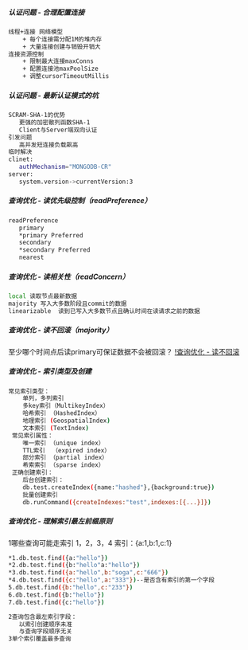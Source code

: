 ##### 认证问题 - 合理配置连接
```bash
线程+连接 网络模型
    + 每个连接需分配1M的堆内存
    + 大量连接创建与销毁开销大
连接资源控制
    + 限制最大连接maxConns
    + 配置连接池maxPoolSize
    + 调整cursorTimeoutMillis
```
##### 认证问题 - 最新认证模式的坑
```bash
SCRAM-SHA-1的优势
   更强的加密散列函数SHA-1
   Client与Server端双向认证
引发问题
   高并发短连接负载飙高
临时解决
clinet:
   authMechanism="MONGODB-CR"
server:
   system.version->currentVersion:3
```
##### 查询优化 - 读优先级控制（readPreference）
```bash
readPreference
   primary
   *primary Preferred
   secondary
   *secondary Preferred
   nearest
```
##### 查询优化 - 读相关性（readConcern）
```bash
local 读取节点最新数据
majority 写入大多数阶段且commit的数据
linearizable  读到已写入大多数节点且确认时间在读请求之前的数据
```
##### 查询优化 - 读不回滚（majority）
至少哪个时间点后读primary可保证数据不会被回滚？
[!查询优化 - 读不回滚](./images/查询优化1.png)
##### 查询优化 - 索引类型及创建
```bash
常见索引类型：
    单列，多列索引
    多key索引（MultikeyIndex）
    哈希索引 （HashedIndex）
    地理索引 (GeospatialIndex)
    文本索引 (TextIndex)
 常见索引属性：
    唯一索引 （unique index）
    TTL索引  （expired index）
    部分索引 （partial index）
    希索索引 （sparse index）
 正确创建索引：
    后台创建索引：
    db.test.createIndex({name:"hashed"},{background:true})
    批量创建索引
    db.runCommand({createIndexes:"test",indexes:[{...}]})
```
##### 查询优化 - 理解索引最左前缀原则
1哪些查询可能走索引 1，2，3，4      索引：{a:1,b:1,c:1}
```bash
*1.db.test.find({a:"hello"})
*2.db.test.find({b:"hello"a:"hello"})
*3.db.test.find({a:"hello",b:"soga",c:"666"})
*4.db.test.find({c:"hello",a:"333"})--是否含有索引的第一个字段
5.db.test.find({b:"hello",c:"233"})
6.db.test.find({b:"hello"})
7.db.test.find({c:"hello"})

2查询包含最左索引字段：
   以索引创建顺序未准
   与查询字段顺序无关
3单个索引覆盖最多查询
```

